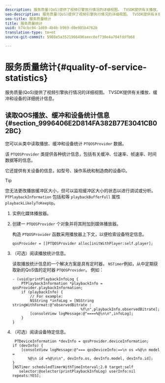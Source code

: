 ```yaml
---
description: 服务质量(QoS)提供了视频引擎执行情况的详细视图。 TVSDK提供有关播放、缓冲和设备的详细统计信息。
seo-description: 服务质量(QoS)提供了视频引擎执行情况的详细视图。 TVSDK提供有关播放、缓冲和设备的详细统计信息。
seo-title: 服务质量统计
title: 服务质量统计
uuid: b74cbc94-1d69-4b4b-b969-d0e985b4762b
translation-type: tm+mt
source-git-commit: 5908e5a3521966496aeec0ef730e4a704fddfb68

---
```



# 服务质量统计{#quality-of-service-statistics}

服务质量(QoS)提供了视频引擎执行情况的详细视图。 TVSDK提供有关播放、缓冲和设备的详细统计信息。

## 读取QOS播放、缓冲和设备统计信息 {#section_9996406E2D814FA382B77E3041CB02BC}

您可以从类中读取播放、缓冲和设备统计 `PTQOSProvider` 数据。

该 `PTQOSProvider` 类提供各种统计信息，包括有关缓冲、位速率、帧速率、时间数据等的信息。

它还提供有关设备的信息，如型号、操作系统和制造商的设备ID。

>[!TIP]
>
>您无法更改播放缓冲区大小，但可以监视缓冲区大小的状态以进行调试或分析。 `PTPlaybackInformation` 包括和等 `playbackBufferFull` 属性 `playbackLikelyToKeepUp`。

1. 实例化媒体播放器。
1. 创建一 `PTQOSProvider` 个对象并将其附加到媒体播放器。

   构造 `PTQOSProvider` 函数采用播放器上下文，以便检索设备特定信息。

   ```
   qosProvider = [[PTQOSProvider alloc]initWithPlayer:self.player]; 
   ```

1. （可选）阅读播放统计信息。

   读取播放统计信息的一个解决方案是具有定时器， `NSTimer`例如，从中定期获取新的QoS值的定时器 `PTQOSProvider`。 例如：

   ```
   - (void)printPlaybackInfoLog { 
       PTPlaybackInformation *playbackInfo = qosProvider.playbackInformation;  
       if (playbackInfo) { 
           // For example: 
           NSString *infoLog = [NSString stringWithFormat:@"observedBitrate :  
                                  %f\n",playbackInfo.observedBitrate]; 
           [consoleView logMessage:@"====%@\n\n",infoLog]; 
       } 
   }
   ```

1. （可选）阅读设备特定信息。

   ```
    PTDeviceInformation *devInfo = qosProvider.deviceInformation; 
   if (devInfo) { 
       [consoleView logMessage:@"=== qosDeviceInfo:==\n os =%@\n model =  
          %@\n id =%@\n\n", devInfo.os, devInfo.model, devInfo.id]; 
   } 
   [NSTimer scheduledTimerWithTimeInterval:2.0 target:self  
      selector:@selector(printPlaybackInfoLog) userInfo:nil repeats:YES];
   ```


